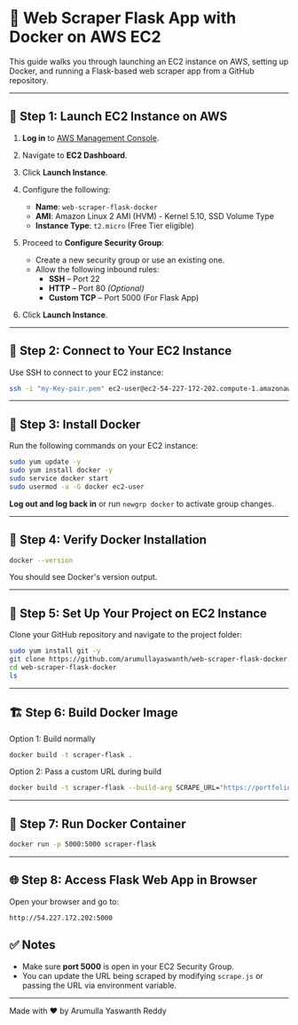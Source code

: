 
# 🐍 Web Scraper Flask App with Docker on AWS EC2

This guide walks you through launching an EC2 instance on AWS, setting up Docker, and running a Flask-based web scraper app from a GitHub repository.

---

## 📌 Step 1: Launch EC2 Instance on AWS

1. **Log in** to [AWS Management Console](https://aws.amazon.com/console/).
2. Navigate to **EC2 Dashboard**.
3. Click **Launch Instance**.
4. Configure the following:
   - **Name**: `web-scraper-flask-docker`
   - **AMI**: Amazon Linux 2 AMI (HVM) - Kernel 5.10, SSD Volume Type
   - **Instance Type**: `t2.micro` (Free Tier eligible)

5. Proceed to **Configure Security Group**:
   - Create a new security group or use an existing one.
   - Allow the following inbound rules:
     - **SSH** – Port 22
     - **HTTP** – Port 80 *(Optional)*
     - **Custom TCP** – Port 5000 (For Flask App)

6. Click **Launch Instance**.

---

## 🔗 Step 2: Connect to Your EC2 Instance

Use SSH to connect to your EC2 instance:

```bash
ssh -i "my-Key-pair.pem" ec2-user@ec2-54-227-172-202.compute-1.amazonaws.com
```

---

## 🐳 Step 3: Install Docker

Run the following commands on your EC2 instance:

```bash
sudo yum update -y
sudo yum install docker -y
sudo service docker start
sudo usermod -a -G docker ec2-user
```

**Log out and log back in** or run `newgrp docker` to activate group changes.

---

## 🔎 Step 4: Verify Docker Installation

```bash
docker --version
```

You should see Docker's version output.

---

## 📁 Step 5: Set Up Your Project on EC2 Instance

Clone your GitHub repository and navigate to the project folder:

```bash
sudo yum install git -y
git clone https://github.com/arumullayaswanth/web-scraper-flask-docker.git
cd web-scraper-flask-docker
ls
```

---

## 🏗️ Step 6: Build Docker Image

Option 1: Build normally

```bash
docker build -t scraper-flask .
```

Option 2: Pass a custom URL during build

```bash
docker build -t scraper-flask --build-arg SCRAPE_URL="https://portfolioyaswanth.netlify.app/" .
```

---

## 🚀 Step 7: Run Docker Container

```bash
docker run -p 5000:5000 scraper-flask
```


---

## 🌐 Step 8: Access Flask Web App in Browser

Open your browser and go to:

```
http://54.227.172.202:5000
```



## ✅ Notes

- Make sure **port 5000** is open in your EC2 Security Group.
- You can update the URL being scraped by modifying `scrape.js` or passing the URL via environment variable.

---

Made with ❤️ by Arumulla Yaswanth Reddy
